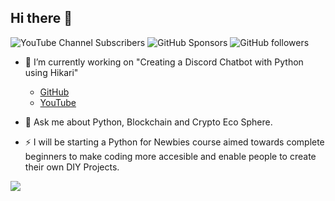 ## Hi there 👋

![YouTube Channel Subscribers](https://img.shields.io/youtube/channel/subscribers/UCcTCx8VIP0z_0y08YKRam3g?style=social)
![GitHub Sponsors](https://img.shields.io/github/sponsors/kshgr)
![GitHub followers](https://img.shields.io/github/followers/kshgr?style=social)

- 🔭 I’m currently working on "Creating a Discord Chatbot with Python using Hikari"
    - [GitHub](https://github.com/kshgr/Discord-Bot-with-Python-using-Hikari)
    - [YouTube](https://youtube.com/playlist?list=PLpaMRtmEhzZah45Ie4j1QIQ91IHQsiB21&si=EMSIkaIECMiOmarE6JChQQ)

- 💬 Ask me about Python, Blockchain and Crypto Eco Sphere.

- ⚡ I will be starting a Python for Newbies course aimed towards complete beginners to make coding more accesible and enable people to create their own DIY Projects. 



<a href="https://www.buymeacoffee.com/kshgr"><img src="https://img.buymeacoffee.com/button-api/?text=Buy me a coffee&emoji=&slug=kshgr&button_colour=FFDD00&font_colour=000000&font_family=Inter&outline_colour=000000&coffee_colour=ffffff" /></a>

<!--
**kshgr/kshgr** is a ✨ _special_ ✨ repository because its `README.md` (this file) appears on your GitHub profile.

Here are some ideas to get you started:

- 🔭 I’m currently working on ...
- 🌱 I’m currently learning ...
- 👯 I’m looking to collaborate on ...
- 🤔 I’m looking for help with ...
- 💬 Ask me about ...
- 📫 How to reach me: ...
- 😄 Pronouns: ...
- ⚡ Fun fact: ...
-->
